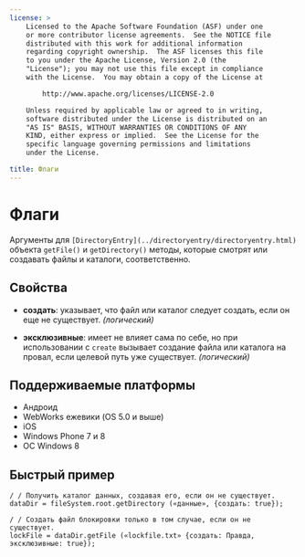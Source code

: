 ```yaml
---
license: >
    Licensed to the Apache Software Foundation (ASF) under one
    or more contributor license agreements.  See the NOTICE file
    distributed with this work for additional information
    regarding copyright ownership.  The ASF licenses this file
    to you under the Apache License, Version 2.0 (the
    "License"); you may not use this file except in compliance
    with the License.  You may obtain a copy of the License at

        http://www.apache.org/licenses/LICENSE-2.0

    Unless required by applicable law or agreed to in writing,
    software distributed under the License is distributed on an
    "AS IS" BASIS, WITHOUT WARRANTIES OR CONDITIONS OF ANY
    KIND, either express or implied.  See the License for the
    specific language governing permissions and limitations
    under the License.

title: Флаги
---
```


# Флаги

Аргументы для `[DirectoryEntry](../directoryentry/directoryentry.html)` объекта `getFile()` и `getDirectory()` методы, которые смотрят или создавать файлы и каталоги, соответственно.

## Свойства

*   **создать**: указывает, что файл или каталог следует создать, если он еще не существует. *(логический)*

*   **эксклюзивные**: имеет не влияет сама по себе, но при использовании с `create` вызывает создание файла или каталога на провал, если целевой путь уже существует. *(логический)*

## Поддерживаемые платформы

*   Андроид
*   WebWorks ежевики (OS 5.0 и выше)
*   iOS
*   Windows Phone 7 и 8
*   ОС Windows 8

## Быстрый пример

    / / Получить каталог данных, создавая его, если он не существует.
    dataDir = fileSystem.root.getDirectory («данные», {создать: true});
    
    / / Создать файл блокировки только в том случае, если он не существует.
    lockFile = dataDir.getFile («lockfile.txt» {создать: Правда, эксклюзивные: true});